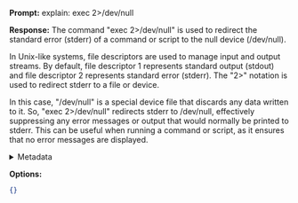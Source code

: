 **Prompt:**
explain: exec 2>/dev/null

**Response:**
The command "exec 2>/dev/null" is used to redirect the standard error (stderr) of a command or script to the null device (/dev/null). 

In Unix-like systems, file descriptors are used to manage input and output streams. By default, file descriptor 1 represents standard output (stdout) and file descriptor 2 represents standard error (stderr). The "2>" notation is used to redirect stderr to a file or device.

In this case, "/dev/null" is a special device file that discards any data written to it. So, "exec 2>/dev/null" redirects stderr to /dev/null, effectively suppressing any error messages or output that would normally be printed to stderr. This can be useful when running a command or script, as it ensures that no error messages are displayed.

<details><summary>Metadata</summary>

- Duration: 6395 ms
- Datetime: 2023-08-25T12:21:29.803870
- Model: gpt-3.5-turbo-0613

</details>

**Options:**
```json
{}
```

